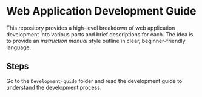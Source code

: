# Web Application Development Guide

This repository provides a high-level breakdown of web application development into various parts and brief descriptions for each. The idea is to provide an *instruction manual* style outline in clear, beginner-friendly language.

## Steps

Go to the ``Development-guide`` folder and read the development guide to understand the development process. 
